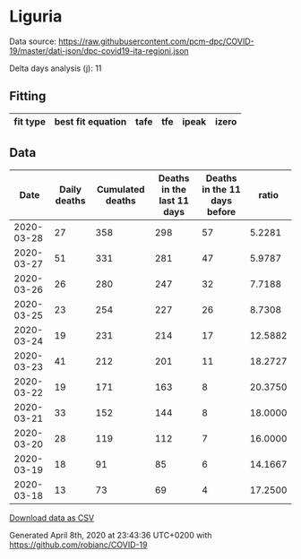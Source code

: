 # Liguria

Data source: https://raw.githubusercontent.com/pcm-dpc/COVID-19/master/dati-json/dpc-covid19-ita-regioni.json

Delta days analysis (j): 11

## Fitting 
|fit type|best fit equation|tafe|tfe|ipeak|izero|
|-------|-----|--------|------|---|---|

## Data
|Date|Daily deaths|Cumulated deaths|Deaths in the last 11 days|Deaths in the 11 days before|ratio|
|----|----------|-----------|-------|--------------------|-----|
|2020-03-28|27|358|298|57|5.2281|
|2020-03-27|51|331|281|47|5.9787|
|2020-03-26|26|280|247|32|7.7188|
|2020-03-25|23|254|227|26|8.7308|
|2020-03-24|19|231|214|17|12.5882|
|2020-03-23|41|212|201|11|18.2727|
|2020-03-22|19|171|163|8|20.3750|
|2020-03-21|33|152|144|8|18.0000|
|2020-03-20|28|119|112|7|16.0000|
|2020-03-19|18|91|85|6|14.1667|
|2020-03-18|13|73|69|4|17.2500|

[Download data as CSV](COVID-19_liguria_j11_2020-03-28.csv)

Generated April 8th, 2020 at 23:43:36 UTC+0200 with https://github.com/robianc/COVID-19
